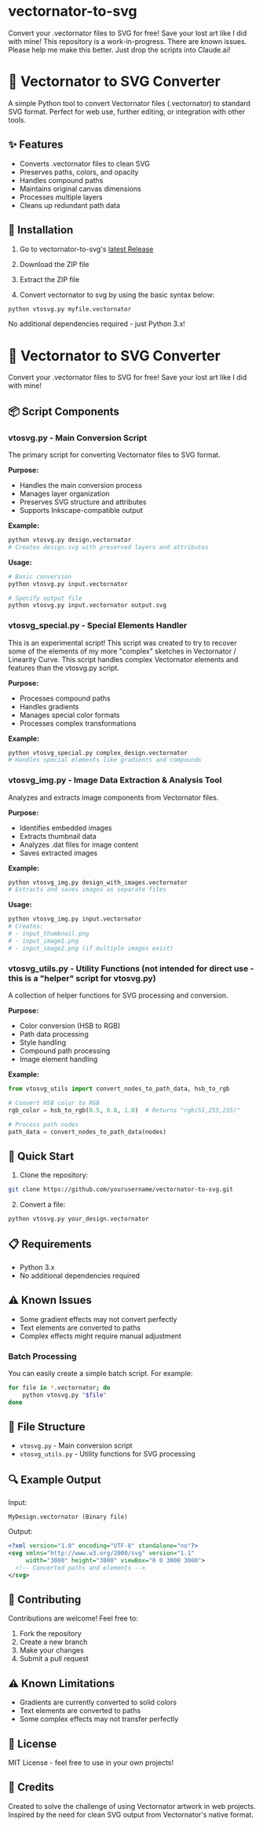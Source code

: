 # vectornator-to-svg
Convert your .vectornator files to SVG for free!  Save your lost art like I did with mine!
This repository is a work-in-progress.  There are known issues.  Please help me make this better.  Just drop the scripts into Claude.ai!

# 🎨 Vectornator to SVG Converter

A simple Python tool to convert Vectornator files (.vectornator) to standard SVG format. Perfect for web use, further editing, or integration with other tools.

## ✨ Features

- Converts .vectornator files to clean SVG
- Preserves paths, colors, and opacity
- Handles compound paths
- Maintains original canvas dimensions
- Processes multiple layers
- Cleans up redundant path data

## 🚀 Installation

1. Go to vectornator-to-svg's [latest Release](https://github.com/fp101fs/vectornator-to-svg/releases/latest)

2. Download the ZIP file

3. Extract the ZIP file

4. Convert vectornator to svg by using the basic syntax below:

```bash
python vtosvg.py myfile.vectornator
```

No additional dependencies required - just Python 3.x!

# 🎨 Vectornator to SVG Converter
Convert your .vectornator files to SVG for free! Save your lost art like I did with mine!

## 📦 Script Components

### vtosvg.py - Main Conversion Script
The primary script for converting Vectornator files to SVG format.

**Purpose:**
- Handles the main conversion process
- Manages layer organization
- Preserves SVG structure and attributes
- Supports Inkscape-compatible output

**Example:**
```bash
python vtosvg.py design.vectornator
# Creates design.svg with preserved layers and attributes
```

**Usage:**
```bash
# Basic conversion
python vtosvg.py input.vectornator

# Specify output file
python vtosvg.py input.vectornator output.svg
```

### vtosvg_special.py - Special Elements Handler
This is an experimental script!  This script was created to try to recover some of the elements of my more "complex" sketches in Vectornator / Linearity Curve. 
 This script handles complex Vectornator elements and features than the vtosvg.py script.

**Purpose:**
- Processes compound paths
- Handles gradients
- Manages special color formats
- Processes complex transformations

**Example:**
```bash
python vtosvg_special.py complex_design.vectornator
# Handles special elements like gradients and compounds
```

### vtosvg_img.py - Image Data Extraction & Analysis Tool
Analyzes and extracts image components from Vectornator files.

**Purpose:**
- Identifies embedded images
- Extracts thumbnail data
- Analyzes .dat files for image content
- Saves extracted images

**Example:**
```bash
python vtosvg_img.py design_with_images.vectornator
# Extracts and saves images as separate files
```

**Usage:**
```bash
python vtosvg_img.py input.vectornator
# Creates:
# - input_thumbnail.png
# - input_image1.png
# - input_image2.png (if multiple images exist)
```

### vtosvg_utils.py - Utility Functions (not intended for direct use - this is a "helper" script for vtosvg.py)
A collection of helper functions for SVG processing and conversion.

**Purpose:**
- Color conversion (HSB to RGB)
- Path data processing
- Style handling
- Compound path processing
- Image element handling

**Example:**
```python
from vtosvg_utils import convert_nodes_to_path_data, hsb_to_rgb

# Convert HSB color to RGB
rgb_color = hsb_to_rgb(0.5, 0.8, 1.0)  # Returns "rgb(51,255,255)"

# Process path nodes
path_data = convert_nodes_to_path_data(nodes)
```

## 🚀 Quick Start

1. Clone the repository:
```bash
git clone https://github.com/yourusername/vectornator-to-svg.git
```

2. Convert a file:
```bash
python vtosvg.py your_design.vectornator
```

## 📋 Requirements
- Python 3.x
- No additional dependencies required

## ⚠️ Known Issues
- Some gradient effects may not convert perfectly
- Text elements are converted to paths
- Complex effects might require manual adjustment

### Batch Processing

You can easily create a simple batch script. For example:

```bash
for file in *.vectornator; do
    python vtosvg.py "$file"
done
```

## 📂 File Structure

- `vtosvg.py` - Main conversion script
- `vtosvg_utils.py` - Utility functions for SVG processing

## 🔍 Example Output

Input:
```
MyDesign.vectornator (Binary file)
```

Output:
```xml
<?xml version="1.0" encoding="UTF-8" standalone="no"?>
<svg xmlns="http://www.w3.org/2000/svg" version="1.1"
     width="3000" height="3000" viewBox="0 0 3000 3000">
  <!-- Converted paths and elements -->
</svg>
```

## 🤝 Contributing

Contributions are welcome! Feel free to:

1. Fork the repository
2. Create a new branch
3. Make your changes
4. Submit a pull request

## ⚠️ Known Limitations

- Gradients are currently converted to solid colors
- Text elements are converted to paths
- Some complex effects may not transfer perfectly

## 📝 License

MIT License - feel free to use in your own projects!

## 🙏 Credits

Created to solve the challenge of using Vectornator artwork in web projects. Inspired by the need for clean SVG output from Vectornator's native format.
